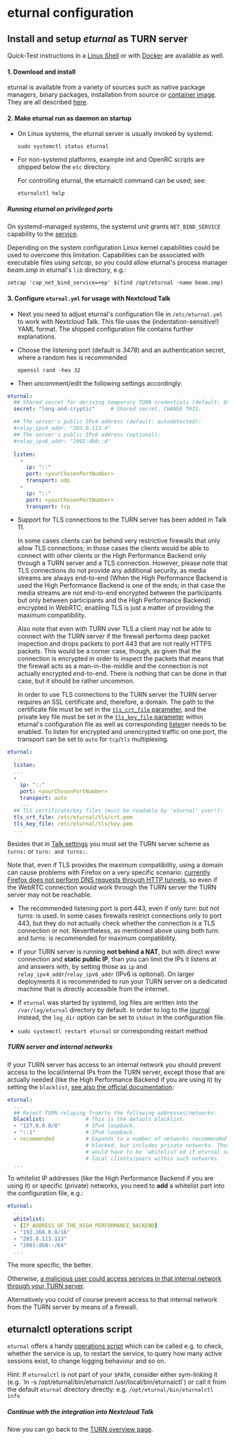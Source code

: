 # eturnal configuration

## Install and setup _eturnal_ as TURN server

Quick-Test instructions in a [Linux Shell](https://github.com/processone/eturnal/blob/master/QUICK-TEST.md) or with [Docker](https://github.com/processone/eturnal/blob/master/docker-k8s/QUICK-TEST.md) are available as well.

#### 1. Download and install

eturnal is available from a variety of sources such as native package managers, binary packages, installation from source or [container image](https://eturnal.net/documentation/code/docker.html). They are all described [here](https://github.com/processone/eturnal#installation).


#### 2. Make eturnal run as daemon on startup

- On Linux systems, the eturnal server is usually invoked by systemd. 
    ```
    sudo systemctl status eturnal
    ```

- For non-systemd platforms, example init and OpenRC scripts are shipped below the `etc` directory. 
  
  For controlling eturnal, the eturnalctl command can be used; see:
    ```
    eturnalctl help
    ```

##### Running eturnal on privileged ports

On systemd-managed systems, the systemd unit grants `NET_BIND_SERVICE` capability to the [service](https://github.com/processone/eturnal/blob/29e82f260d369a39bd4a395cb981e914b141875b/config/eturnal.service#L23).

Depending on the system configuration Linux kernel capabilities could be used to overcome this limitation. Capabilities can be associated with executable files using _setcap_, so you could allow eturnal's process manager _beam.smp_ in eturnal's `lib` directory, e.g.: 
```
setcap 'cap_net_bind_service=+ep' $(find /opt/eturnal -name beam.smp)
```

#### 3. Configure `eturnal.yml` for usage with Nextcloud Talk

- Next you need to adjust eturnal's configuration file in `/etc/eturnal.yml` to work with Nextcloud Talk. This file uses the (indentation-sensitive!) YAML format. The shipped configuration file contains further explanations.
- Choose the listening port (default is _3478_) and an authentication secret, where a random hex is recommended
    ```
    openssl rand -hex 32
    ```

- Then uncomment/edit the following settings accordingly:

```yaml
eturnal:
  ## Shared secret for deriving temporary TURN credentials (default: $RANDOM):
  secret: "long-and-cryptic"     # Shared secret, CHANGE THIS.

  ## The server's public IPv4 address (default: autodetected):
  #relay_ipv4_addr: "203.0.113.4"
  ## The server's public IPv6 address (optional):
  #relay_ipv6_addr: "2001:db8::4"
  
  listen:
    -
      ip: "::"
      port: <yourChosenPortNumber>
      transport: udp
    -
      ip: "::"
      port: <yourChosenPortNumber>
      transport: tcp
```

- Support for TLS connections to the TURN server has been added in Talk 11.

  In some cases clients can be behind very restrictive firewalls that only allow TLS connections; in those cases the clients would be able to connect with other clients or the High Performance Backend only through a TURN server and a TLS connection. However, please note that TLS connections do not provide any additional security, as media streams are always end-to-end (When the High Performance Backend is used the High Performance Backend is one of the ends; in that case the media streams are not end-to-end encrypted between the participants but only between participants and the High Performance Backend) encrypted in WebRTC; enabling TLS is just a matter of providing the maximum compatibility.

  Also note that even with TURN over TLS a client may not be able to connect with the TURN server if the firewall performs deep packet inspection and drops packets to port 443 that are not really HTTPS packets. This would be a corner case, though, as given that the connection is encrypted in order to inspect the packets that means that the firewall acts as a man-in-the-middle and the connection is not actually encrypted end-to-end. There is nothing that can be done in that case, but it should be rather uncommon.

  In order to use TLS connections to the TURN server the TURN server requires an SSL certificate and, therefore, a domain. The path to the certificate file must be set in the [`tls_crt_file` parameter](https://eturnal.net/documentation/#tls_crt_file), and the private key file must be set in the [`tls_key_file` parameter](https://eturnal.net/documentation/#tls_key_file) within eturnal's configuration file as well as corresponding [listen](https://eturnal.net/documentation/#listen)er needs to be enabled. To listen for encrypted and unencrypted traffic on one port, the transport can be set to `auto` for `tcp`/`tls` multiplexing. 
  
```yaml
eturnal: 
  ...
  listen:
  ...
  -
    ip: "::"
    port: <yourChosenPortNumber>
    transport: auto
    ...
  ## TLS certificate/key files (must be readable by 'eturnal' user!):
  tls_crt_file: /etc/eturnal/tls/crt.pem
  tls_key_file: /etc/eturnal/tls/key.pem
  ...
```
  
  Besides that in [Talk settings](TURN.md/#4-configure-nextcloud-talk-to-use-your-turn-server) you must set the TURN server scheme as `turns:` or `turn: and turns:`.

  Note that, even if TLS provides the maximum compatibility, using a domain can cause problems with Firefox on a very specific scenario: [currently Firefox does not perform DNS requests through HTTP tunnels](https://bugzilla.mozilla.org/show_bug.cgi?id=1239006), so even if the WebRTC connection would work through the TURN server the TURN server may not be reachable.

- The recommended listening port is port 443, even if only _turn:_ but not _turns:_ is used. In some cases firewalls restrict connections only to port 443, but they do not actually check whether the connection is a TLS connection or not. Nevertheless, as mentioned above using both _turn:_ and _turns:_ is recommended for maximum compatibility.

- If your TURN server is running **not behind a NAT**, but with direct www connection and **static public IP**, than you can limit the IPs it listens at and answers with, by setting those as `ip` and `relay_ipv4_addr`/`relay_ipv6_addr` (IPv6 is optional). On larger deployments it is recommended to run your TURN server on a dedicated machine that is directly accessible from the internet.

- If `eturnal` was started by systemd, log files are written into the `/var/log/eturnal` directory by default. In order to log to the [journal](https://www.freedesktop.org/software/systemd/man/systemd-journald.service.html) instead, the `log_dir` option can be set to `stdout` in the configuration file.

- `sudo systemctl restart eturnal` or corresponding restart method

##### TURN server and internal networks

If your TURN server has access to an internal network you should prevent access to the local/internal IPs from the TURN server, except those that are actually needed (like the High Performance Backend if you are using it) by setting the `blacklist`, [see also the official documentation](https://eturnal.net/documentation/#blacklist):

```yaml
eturnal:
  ...
  ## Reject TURN relaying from/to the following addresses/networks:
  blacklist:             # This is the default blacklist.
  - "127.0.0.0/8"        # IPv4 loopback.
  - "::1"                # IPv6 loopback.
  - recommended          # Expands to a number of networks recommended to be
                         # blocked, but includes private networks. Those
                         # would have to be 'whitelist'ed if eturnal serves
                         # local clients/peers within such networks.
  ...
```

To whitelist IP addresses (like the High Performance Backend if you are using it) or specific (private) networks, you need to **add** a whitelist part into the configuration file, e.g.:

```yaml
eturnal:
  ...
  whitelist:
  - {IP_ADDRESS_OF_THE_HIGH_PERFORMANCE_BACKEND}
  - "192.168.0.0/16"
  - "203.0.113.113"
  - "2001:db8::/64"
  ...
```

The more specific, the better.

Otherwise, [a malicious user could access services in that internal network through your TURN server](https://www.rtcsec.com/2020/04/01-slack-webrtc-turn-compromise/).

Alternatively you could of course prevent access to that internal network from the TURN server by means of a firewall.

## eturnalctl opterations script

`eturnal` offers a handy [operations script](https://eturnal.net/documentation/#Operation) which can be called e.g. to check, whether the service is up, to restart the service, to query how many active sessions exist, to change logging behaviour and so on.

Hint: If `eturnalctl` is not part of your `$PATH`, consider either sym-linking it (e.g. ´ln -s /opt/eturnal/bin/eturnalctl /usr/local/bin/eturnalctl´) or call it from the default `eturnal` directory directly: e.g. `/opt/eturnal/bin/eturnalctl info`

##### Continue with the integration into Nextcloud Talk

Now you can go back to the [TURN overview page](TURN/#4-configure-nextcloud-talk-to-use-your-turn-server). 
